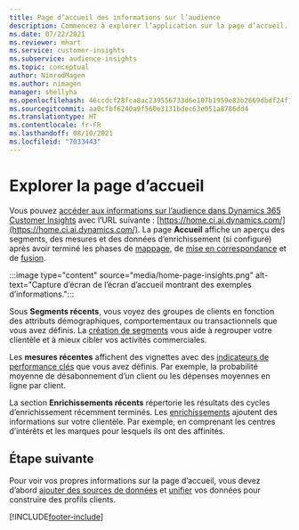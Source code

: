 ```yaml
---
title: Page d’accueil des informations sur l’audience
description: Commencez à explorer l’application sur la page d’accueil.
ms.date: 07/22/2021
ms.reviewer: mhart
ms.service: customer-insights
ms.subservice: audience-insights
ms.topic: conceptual
author: NimrodMagen
ms.author: nimagen
manager: shellyha
ms.openlocfilehash: 46ccdcf28fca8ac239556733d6e107b1959e83b2669dbdf24f143a525e8d28d3
ms.sourcegitcommit: aa0cfbf6240a9f560e3131bdec63e051a8786dd4
ms.translationtype: HT
ms.contentlocale: fr-FR
ms.lasthandoff: 08/10/2021
ms.locfileid: "7033443"
---
```

# <a name="explore-the-home-page"></a>Explorer la page d’accueil

Vous pouvez [accéder aux informations sur l’audience dans Dynamics 365 Customer Insights](https://home.ci.ai.dynamics.com/) avec l’URL suivante : [https://home.ci.ai.dynamics.com/](https://home.ci.ai.dynamics.com/).
La page **Accueil** affiche un aperçu des segments, des mesures et des données d’enrichissement (si configuré) après avoir terminé les phases de [mappage](map-entities.md), de [mise en correspondance](match-entities.md) et de [fusion](merge-entities.md).

:::image type="content" source="media/home-page-insights.png" alt-text="Capture d’écran de l’écran d’accueil montrant des exemples d’informations.":::

Sous **Segments récents**, vous voyez des groupes de clients en fonction des attributs démographiques, comportementaux ou transactionnels que vous avez définis. La [création de segments](segments.md) vous aide à regrouper votre clientèle et à mieux cibler vos activités commerciales.

Les **mesures récentes** affichent des vignettes avec des [indicateurs de performance clés](measures.md) que vous avez définis. Par exemple, la probabilité moyenne de désabonnement d’un client ou les dépenses moyennes en ligne par client.

La section **Enrichissements récents** répertorie les résultats des cycles d’enrichissement récemment terminés. Les [enrichissements](enrichment-hub.md) ajoutent des informations sur votre clientèle. Par exemple, en comprenant les centres d’intérêts et les marques pour lesquels ils ont des affinités.

## <a name="next-step"></a>Étape suivante

Pour voir vos propres informations sur la page d’accueil, vous devez d’abord [ajouter des sources de données](data-sources.md) et [unifier](data-unification.md) vos données pour construire des profils clients.

[!INCLUDE[footer-include](../includes/footer-banner.md)]